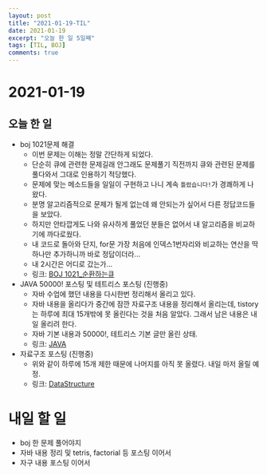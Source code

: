 ```yaml
---
layout: post
title: "2021-01-19-TIL"
date: 2021-01-19
excerpt: "오늘 한 일 5일째"
tags: [TIL, BOJ]
comments: true
---
```


# 2021-01-19

## 오늘 한 일    
- boj 1021문제 해결
    - 이번 문제는 이해는 정말 간단하게 되었다.
    - 단순히 큐에 관련한 문제길래 안그래도 문제풀기 직전까지 큐와 관련된 문제를 풀다와서 그대로 인용하기 적당했다.
    - 문제에 맞는 메소드들을 일일이 구현하고 나니 계속 `틀렸습니다!`가 경쾌하게 나왔다.
    - 분명 알고리즘적으로 문제가 될게 없는데 왜 안되는가 싶어서 다른 정답코드들을 보았다.
    - 하지만 안타깝게도 나와 유사하게 풀었던 분들은 없어서 내 알고리즘을 비교하기에 까다로웠다.
    - 내 코드로 돌아와 단지, for문 가장 처음에 인덱스1번자리와 비교하는 연산을 딱 하나만 추가하니까 바로 정답이더라...
    - 내 2시간은 어디로 갔는가... 
    - 링크: [BOJ 1021_순환하는큐](https://l-zzu-h.tistory.com/entry/BOJ-1021%ED%9A%8C%EC%A0%84%ED%95%98%EB%8A%94-%ED%81%90)
- JAVA 50000! 포스팅 및 테트리스 포스팅 (진행중)
    - 자바 수업에 했던 내용을 다시한번 정리해서 올리고 있다.
    - 자바 내용을 올리다가 중간에 잠깐 자료구조 내용을 정리해서 올리는데, tistory는 하루에 최대 15개밖에 못 올린다는 것을 처음 알았다. 그래서 남은 내용은 내일 올리려 한다.
    - 자바 기본 내용과 50000!, 테트리스 기본 글만 올린 상태.
    - 링크: [JAVA](https://l-zzu-h.tistory.com/category/Java)
- 자료구조 포스팅 (진행중)
    - 위와 같이 하루에 15개 제한 때문에 나머지를 아직 못 올렸다. 내일 마저 올릴 예정.
    - 링크: [DataStructure](https://l-zzu-h.tistory.com/category/DataStructure)

# 내일 할 일
- boj 한 문제 풀어야지
- 자바 내용 정리 및 tetris, factorial 등 포스팅 이어서
- 자구 내용 포스팅 이어서

